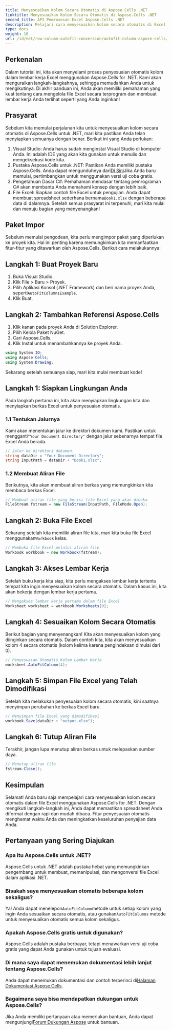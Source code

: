 ```yaml
---
title: Menyesuaikan Kolom Secara Otomatis di Aspose.Cells .NET
linktitle: Menyesuaikan Kolom Secara Otomatis di Aspose.Cells .NET
second_title: API Pemrosesan Excel Aspose.Cells .NET
description: Pelajari cara menyesuaikan kolom secara otomatis di Excel menggunakan Aspose.Cells for .NET. Panduan langkah demi langkah untuk menyempurnakan presentasi spreadsheet Anda.
type: docs
weight: 10
url: /id/net/row-column-autofit-conversion/autofit-column-aspose-cells/
---
```

## Perkenalan
Dalam tutorial ini, kita akan menyelami proses penyesuaian otomatis kolom dalam lembar kerja Excel menggunakan Aspose.Cells for .NET. Kami akan menguraikan langkah-langkahnya, sehingga memudahkan Anda untuk mengikutinya. Di akhir panduan ini, Anda akan memiliki pemahaman yang kuat tentang cara mengelola file Excel secara terprogram dan membuat lembar kerja Anda terlihat seperti yang Anda inginkan!
## Prasyarat
Sebelum kita memulai perjalanan kita untuk menyesuaikan kolom secara otomatis di Aspose.Cells untuk .NET, mari kita pastikan Anda telah menyiapkan semuanya dengan benar. Berikut ini yang Anda perlukan:
1. Visual Studio: Anda harus sudah menginstal Visual Studio di komputer Anda. Ini adalah IDE yang akan kita gunakan untuk menulis dan mengeksekusi kode kita.
2.  Pustaka Aspose.Cells untuk .NET: Pastikan Anda memiliki pustaka Aspose.Cells. Anda dapat mengunduhnya dari[Di Sini](https://releases.aspose.com/cells/net/)Jika Anda baru memulai, pertimbangkan untuk menggunakan versi uji coba gratis.
3. Pengetahuan Dasar C#: Pemahaman mendasar tentang pemrograman C# akan membantu Anda memahami konsep dengan lebih baik.
4. File Excel: Siapkan contoh file Excel untuk pengujian. Anda dapat membuat spreadsheet sederhana bernama`Book1.xlsx` dengan beberapa data di dalamnya.
Setelah semua prasyarat ini terpenuhi, mari kita mulai dan menuju bagian yang menyenangkan!
## Paket Impor
Sebelum memulai pengodean, kita perlu mengimpor paket yang diperlukan ke proyek kita. Hal ini penting karena memungkinkan kita memanfaatkan fitur-fitur yang ditawarkan oleh Aspose.Cells. Berikut cara melakukannya:
## Langkah 1: Buat Proyek Baru
1. Buka Visual Studio.
2. Klik File > Baru > Proyek.
3.  Pilih Aplikasi Konsol (.NET Framework) dan beri nama proyek Anda, seperti`AutoFitColumnsExample`.
4. Klik Buat.
## Langkah 2: Tambahkan Referensi Aspose.Cells
1. Klik kanan pada proyek Anda di Solution Explorer.
2. Pilih Kelola Paket NuGet.
3. Cari Aspose.Cells.
4. Klik Instal untuk menambahkannya ke proyek Anda.
```csharp
using System.IO;
using Aspose.Cells;
using System.Drawing;
```
Sekarang setelah semuanya siap, mari kita mulai membuat kode!
## Langkah 1: Siapkan Lingkungan Anda
Pada langkah pertama ini, kita akan menyiapkan lingkungan kita dan menyiapkan berkas Excel untuk penyesuaian otomatis.
### 1.1 Tentukan Jalurnya
 Kami akan menentukan jalur ke direktori dokumen kami. Pastikan untuk mengganti`"Your Document Directory"` dengan jalur sebenarnya tempat file Excel Anda berada.
```csharp
// Jalur ke direktori dokumen.
string dataDir = "Your Document Directory";
string InputPath = dataDir + "Book1.xlsx";
```
### 1.2 Membuat Aliran File
Berikutnya, kita akan membuat aliran berkas yang memungkinkan kita membaca berkas Excel.
```csharp
// Membuat aliran file yang berisi file Excel yang akan dibuka
FileStream fstream = new FileStream(InputPath, FileMode.Open);
```
## Langkah 2: Buka File Excel
Sekarang setelah kita memiliki aliran file kita, mari kita buka file Excel menggunakan`Workbook` kelas.
```csharp
// Membuka file Excel melalui aliran file
Workbook workbook = new Workbook(fstream);
```
## Langkah 3: Akses Lembar Kerja
Setelah buku kerja kita siap, kita perlu mengakses lembar kerja tertentu tempat kita ingin menyesuaikan kolom secara otomatis. Dalam kasus ini, kita akan bekerja dengan lembar kerja pertama.
```csharp
// Mengakses lembar kerja pertama dalam file Excel
Worksheet worksheet = workbook.Worksheets[0];
```
## Langkah 4: Sesuaikan Kolom Secara Otomatis
Berikut bagian yang menyenangkan! Kita akan menyesuaikan kolom yang diinginkan secara otomatis. Dalam contoh kita, kita akan menyesuaikan kolom 4 secara otomatis (kolom kelima karena pengindeksan dimulai dari 0).
```csharp
// Penyesuaian Otomatis Kolom Lembar Kerja
worksheet.AutoFitColumn(4);
```
## Langkah 5: Simpan File Excel yang Telah Dimodifikasi
Setelah kita melakukan penyesuaian kolom secara otomatis, kini saatnya menyimpan perubahan ke berkas Excel baru.
```csharp
// Menyimpan file Excel yang dimodifikasi
workbook.Save(dataDir + "output.xlsx");
```
## Langkah 6: Tutup Aliran File
Terakhir, jangan lupa menutup aliran berkas untuk melepaskan sumber daya.
```csharp
// Menutup aliran file
fstream.Close();
```
## Kesimpulan
Selamat! Anda baru saja mempelajari cara menyesuaikan kolom secara otomatis dalam file Excel menggunakan Aspose.Cells for .NET. Dengan mengikuti langkah-langkah ini, Anda dapat memastikan spreadsheet Anda diformat dengan rapi dan mudah dibaca. Fitur penyesuaian otomatis menghemat waktu Anda dan meningkatkan keseluruhan penyajian data Anda.
## Pertanyaan yang Sering Diajukan
### Apa itu Aspose.Cells untuk .NET?  
Aspose.Cells untuk .NET adalah pustaka hebat yang memungkinkan pengembang untuk membuat, memanipulasi, dan mengonversi file Excel dalam aplikasi .NET.
### Bisakah saya menyesuaikan otomatis beberapa kolom sekaligus?  
 Ya! Anda dapat menelepon`AutoFitColumn`metode untuk setiap kolom yang ingin Anda sesuaikan secara otomatis, atau gunakan`AutoFitColumns` metode untuk menyesuaikan otomatis semua kolom sekaligus.
### Apakah Aspose.Cells gratis untuk digunakan?  
Aspose.Cells adalah pustaka berbayar, tetapi menawarkan versi uji coba gratis yang dapat Anda gunakan untuk tujuan evaluasi.
### Di mana saya dapat menemukan dokumentasi lebih lanjut tentang Aspose.Cells?  
 Anda dapat menemukan dokumentasi dan contoh terperinci di[Halaman Dokumentasi Aspose.Cells](https://reference.aspose.com/cells/net/).
### Bagaimana saya bisa mendapatkan dukungan untuk Aspose.Cells?  
 Jika Anda memiliki pertanyaan atau memerlukan bantuan, Anda dapat mengunjungi[Forum Dukungan Aspose](https://forum.aspose.com/c/cells/9) untuk bantuan.